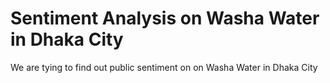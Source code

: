 <h1>Sentiment Analysis on Washa Water in Dhaka City</h1>
<p>We are tying to find out public sentiment on  on Washa Water in Dhaka City</p>